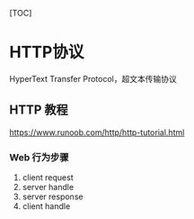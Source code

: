 [TOC]

# HTTP协议

HyperText Transfer Protocol，超文本传输协议

## HTTP 教程

https://www.runoob.com/http/http-tutorial.html

### Web 行为步骤

1. client request
2. server handle
3. server response
4. client handle
